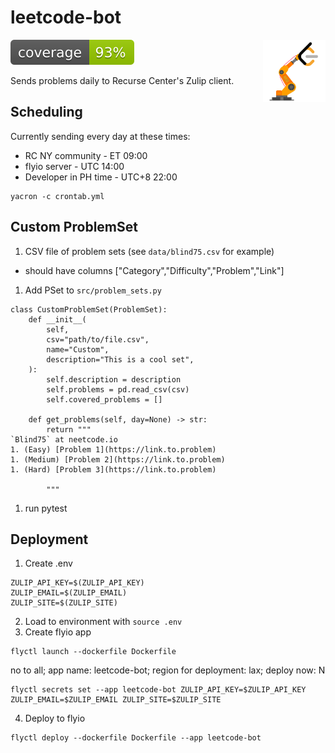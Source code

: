 
# leetcode-bot
<img src="assets/leetcode-bot.png" alt="logo" width="100" height="100" align="right"/>

<p>
    <a href="https://github.com/ncdejito/leetcode-bot/graphs/contributors">
    <img src="assets/coverage.svg" alt="coverage" />
    </a>
</p>


Sends problems daily to Recurse Center's Zulip client.

## Scheduling
Currently sending every day at these times:

* RC NY community - ET 09:00
* flyio server - UTC 14:00
* Developer in PH time - UTC+8 22:00

```
yacron -c crontab.yml
```

## Custom ProblemSet
1. CSV file of problem sets (see `data/blind75.csv` for example)
* should have columns ["Category","Difficulty","Problem","Link"]
1. Add PSet to `src/problem_sets.py`
```
class CustomProblemSet(ProblemSet):
    def __init__(
        self,
        csv="path/to/file.csv",
        name="Custom",
        description="This is a cool set",
    ):
        self.description = description
        self.problems = pd.read_csv(csv)
        self.covered_problems = []

    def get_problems(self, day=None) -> str:
        return """
`Blind75` at neetcode.io
1. (Easy) [Problem 1](https://link.to.problem)
1. (Medium) [Problem 2](https://link.to.problem)
1. (Hard) [Problem 3](https://link.to.problem)

        """
```
1. run pytest

## Deployment
1. Create .env
```
ZULIP_API_KEY=$(ZULIP_API_KEY)
ZULIP_EMAIL=$(ZULIP_EMAIL)
ZULIP_SITE=$(ZULIP_SITE)
```
2. Load to environment with `source .env`
3. Create flyio app
```
flyctl launch --dockerfile Dockerfile
```

no to all; 
app name: leetcode-bot; 
region for deployment: lax; 
deploy now: N

```
flyctl secrets set --app leetcode-bot ZULIP_API_KEY=$ZULIP_API_KEY ZULIP_EMAIL=$ZULIP_EMAIL ZULIP_SITE=$ZULIP_SITE
```

4. Deploy to flyio
```
flyctl deploy --dockerfile Dockerfile --app leetcode-bot
```